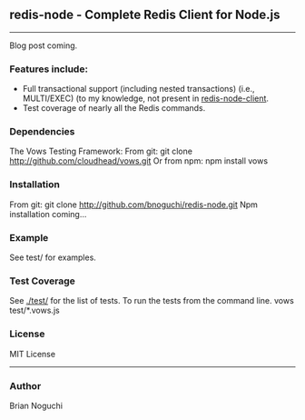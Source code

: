 ## redis-node - Complete Redis Client for Node.js
---

Blog post coming.

### Features include:
- Full transactional support (including nested transactions) (i.e., MULTI/EXEC) (to my knowledge, not present in [redis-node-client](http://github.com/fictorial/redis-node-client.git).
- Test coverage of nearly all the Redis commands.

### Dependencies
The Vows Testing Framework:
From git:
    git clone http://github.com/cloudhead/vows.git
Or from npm:
    npm install vows

### Installation
From git:
    git clone http://github.com/bnoguchi/redis-node.git
Npm installation coming...

### Example
See test/ for examples.

### Test Coverage
See [./test/](http://github.com/bnoguchi/redis-node) for the list of tests.
To run the tests from the command line.
    vows test/*.vows.js

### License
MIT License

---
### Author
Brian Noguchi
